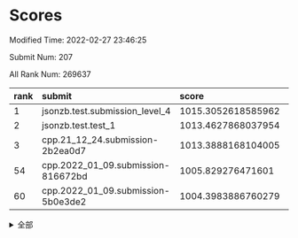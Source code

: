 # Scores

Modified Time: 2022-02-27 23:46:25

Submit Num: 207

All Rank Num: 269637

| rank |               submit               |       score        |       sigma        | pk_num |
| :--- | :--------------------------------- | :----------------- | :----------------- | :----- |
| 1    | jsonzb.test.submission_level_4     | 1015.3052618585962 | 0.8358902384601026 | 5205   |
| 2    | jsonzb.test.test_1                 | 1013.4627868037954 | 0.8329142042687595 | 5209   |
| 3    | cpp.21_12_24.submission-2b2ea0d7   | 1013.3888168104005 | 0.8006640927156669 | 5209   |
| 54   | cpp.2022_01_09.submission-816672bd | 1005.829276471601  | 0.719968555779871  | 5218   |
| 60   | cpp.2022_01_09.submission-5b0e3de2 | 1004.3983886760279 | 0.7195491023117515 | 5214   |


<details>
<summary>全部</summary>

| rank |                 submit                 |       score        |       sigma        | pk_num |
| :--- | :------------------------------------- | :----------------- | :----------------- | :----- |
| 1    | jsonzb.test.submission_level_4         | 1015.3052618585962 | 0.8358902384601026 | 5205   |
| 2    | jsonzb.test.test_1                     | 1013.4627868037954 | 0.8329142042687595 | 5209   |
| 3    | cpp.21_12_24.submission-2b2ea0d7       | 1013.3888168104005 | 0.8006640927156669 | 5209   |
| 4    | gobigger.level_3.submission_level_3_38 | 1011.7445638542163 | 0.7689321286095472 | 5207   |
| 5    | gobigger.level_3.submission_level_3_3  | 1011.5289281357846 | 0.7619208124442103 | 5207   |
| 6    | gobigger.level_3.submission_level_3_40 | 1011.477727400736  | 0.7612716926601988 | 5209   |
| 7    | gobigger.level_3.submission_level_3_22 | 1011.4137310182515 | 0.762934398196336  | 5214   |
| 8    | gobigger.level_3.submission_level_3_5  | 1011.3640003681962 | 0.7674406662593434 | 5212   |
| 9    | gobigger.level_3.submission_level_3_18 | 1011.3098943038009 | 0.7871316658621786 | 5212   |
| 10   | gobigger.level_3.submission_level_3_47 | 1011.065554688162  | 0.7656172785956127 | 5211   |
| 11   | gobigger.level_3.submission_level_3_31 | 1010.9720845500219 | 0.7707725642914658 | 5210   |
| 12   | gobigger.level_3.submission_level_3_19 | 1010.9401113665886 | 0.7680185473832386 | 5215   |
| 13   | gobigger.level_3.submission_level_3_25 | 1010.7950800227683 | 0.7773044453913547 | 5212   |
| 14   | gobigger.level_3.submission_level_3_7  | 1010.7465335500932 | 0.7638608808459177 | 5211   |
| 15   | gobigger.level_3.submission_level_3_12 | 1010.6035112448994 | 0.7580116051567737 | 5211   |
| 16   | gobigger.level_3.submission_level_3_45 | 1010.59983571428   | 0.7739679242966232 | 5213   |
| 17   | gobigger.level_3.submission_level_3_36 | 1010.4832528942088 | 0.7627252483672683 | 5206   |
| 18   | gobigger.level_3.submission_level_3_41 | 1010.3900018984801 | 0.7490645398381706 | 5211   |
| 19   | gobigger.level_3.submission_level_3_15 | 1010.3010886361609 | 0.7682415992681308 | 5211   |
| 20   | gobigger.level_3.submission_level_3_27 | 1010.2529362268629 | 0.7417424333102839 | 5204   |
| 21   | gobigger.level_3.submission_level_3_42 | 1010.2068427251126 | 0.7368116796630605 | 5211   |
| 22   | gobigger.level_3.submission_level_3_46 | 1010.2001774242451 | 0.7504302191699719 | 5210   |
| 23   | gobigger.level_3.submission_level_3_10 | 1010.0870442613053 | 0.7355887169297773 | 5205   |
| 24   | gobigger.level_3.submission_level_3_28 | 1009.9749354625578 | 0.7717845012189783 | 5208   |
| 25   | gobigger.level_3.submission_level_3_14 | 1009.9599337683484 | 0.7464058276231663 | 5213   |
| 26   | gobigger.level_3.submission_level_3_37 | 1009.9511701264287 | 0.7454408951340102 | 5213   |
| 27   | gobigger.level_3.submission_level_3_29 | 1009.9213642968673 | 0.7427227598704069 | 5211   |
| 28   | gobigger.level_3.submission_level_3_26 | 1009.8462621688922 | 0.7700353114937405 | 5207   |
| 29   | gobigger.level_3.submission_level_3_48 | 1009.839477942332  | 0.7529891373843236 | 5209   |
| 30   | gobigger.level_3.submission_level_3_1  | 1009.8195803083638 | 0.7715791293307487 | 5210   |
| 31   | gobigger.level_3.submission_level_3_8  | 1009.7700141574043 | 0.7601234143091512 | 5213   |
| 32   | gobigger.level_3.submission_level_3_30 | 1009.6948322507916 | 0.7519895378695173 | 5211   |
| 33   | gobigger.level_3.submission_level_3_2  | 1009.6717116989985 | 0.748619405539319  | 5213   |
| 34   | gobigger.level_3.submission_level_3_39 | 1009.5810433628145 | 0.7639633651268081 | 5214   |
| 35   | gobigger.level_3.submission_level_3_34 | 1009.5776192042548 | 0.7321883910082108 | 5215   |
| 36   | gobigger.level_3.submission_level_3_35 | 1009.5178006778183 | 0.7397253906867082 | 5211   |
| 37   | gobigger.level_3.submission_level_3_24 | 1009.4993178146169 | 0.7549776226021782 | 5209   |
| 38   | gobigger.level_3.submission_level_3_32 | 1009.4758332200837 | 0.7752736310784811 | 5209   |
| 39   | gobigger.level_3.submission_level_3_4  | 1009.4047934798726 | 0.735693324012238  | 5210   |
| 40   | gobigger.level_3.submission_level_3_23 | 1009.3993429909891 | 0.7588189725523691 | 5210   |
| 41   | gobigger.level_3.submission_level_3_16 | 1009.3858994358634 | 0.7648587209789748 | 5214   |
| 42   | gobigger.level_3.submission_level_3_44 | 1009.3559978861936 | 0.7529646149442126 | 5219   |
| 43   | gobigger.level_3.submission_level_3_0  | 1009.3440663051676 | 0.7390848463928467 | 5212   |
| 44   | gobigger.level_3.submission_level_3_49 | 1009.1378326241147 | 0.7399115473488583 | 5212   |
| 45   | gobigger.level_3.submission_level_3_6  | 1008.9445058390021 | 0.7641784632903053 | 5209   |
| 46   | gobigger.level_3.submission_level_3_17 | 1008.6990001526625 | 0.7422640209236674 | 5212   |
| 47   | gobigger.level_3.submission_level_3_9  | 1008.6221231563671 | 0.7467044466166478 | 5213   |
| 48   | gobigger.level_3.submission_level_3_33 | 1008.6162661429903 | 0.7533936809303018 | 5209   |
| 49   | gobigger.level_3.submission_level_3_21 | 1008.577732681588  | 0.740148963822266  | 5208   |
| 50   | gobigger.level_3.submission_level_3_43 | 1008.4370648010845 | 0.737288284754001  | 5211   |
| 51   | gobigger.level_3.submission_level_3_11 | 1008.4114644880118 | 0.7236439294326479 | 5213   |
| 52   | gobigger.level_3.submission_level_3_20 | 1008.0121061847628 | 0.7314708323382692 | 5205   |
| 53   | gobigger.level_3.submission_level_3_13 | 1007.6473564743078 | 0.7405353645164622 | 5209   |
| 54   | cpp.2022_01_09.submission-816672bd     | 1005.829276471601  | 0.719968555779871  | 5218   |
| 55   | gobigger.level_1.submission_level_1_11 | 1005.1991178363227 | 0.7259068689506778 | 5211   |
| 56   | gobigger.level_1.submission_level_1_32 | 1004.6006828262116 | 0.7230740588102861 | 5208   |
| 57   | gobigger.level_1.submission_level_1_24 | 1004.5613010110898 | 0.7130035251506817 | 5214   |
| 58   | gobigger.level_1.submission_level_1_17 | 1004.5193539105026 | 0.731913197221554  | 5206   |
| 59   | gobigger.level_1.submission_level_1_30 | 1004.5019628906088 | 0.7138121721337521 | 5208   |
| 60   | cpp.2022_01_09.submission-5b0e3de2     | 1004.3983886760279 | 0.7195491023117515 | 5214   |
| 61   | gobigger.level_1.submission_level_1_35 | 1004.3642670184792 | 0.7223913668096624 | 5211   |
| 62   | gobigger.level_1.submission_level_1_14 | 1004.2866832856103 | 0.7192960720721752 | 5217   |
| 63   | gobigger.level_1.submission_level_1_39 | 1004.1953456620593 | 0.7351840931981625 | 5207   |
| 64   | gobigger.level_1.submission_level_1_26 | 1004.1465672467126 | 0.710374604503268  | 5210   |
| 65   | gobigger.level_1.submission_level_1_38 | 1004.0969816115175 | 0.7103571228259237 | 5213   |
| 66   | gobigger.level_1.submission_level_1_44 | 1004.0316459916137 | 0.711174225578494  | 5206   |
| 67   | gobigger.level_1.submission_level_1_13 | 1003.9914929200032 | 0.725343143900538  | 5211   |
| 68   | gobigger.level_1.submission_level_1_10 | 1003.8609395843094 | 0.7126951357220728 | 5211   |
| 69   | gobigger.level_1.submission_level_1_1  | 1003.8204212699768 | 0.7146495292443161 | 5212   |
| 70   | gobigger.level_1.submission_level_1_47 | 1003.7214206064297 | 0.7087250570225933 | 5212   |
| 71   | gobigger.level_1.submission_level_1_49 | 1003.7007530052996 | 0.717294062942346  | 5211   |
| 72   | gobigger.level_1.submission_level_1_0  | 1003.6683642353545 | 0.7235227238831163 | 5211   |
| 73   | gobigger.level_1.submission_level_1_28 | 1003.6284418680175 | 0.722366707696958  | 5210   |
| 74   | gobigger.level_1.submission_level_1_45 | 1003.5793079558414 | 0.7152909733007664 | 5213   |
| 75   | gobigger.level_1.submission_level_1_19 | 1003.5660991512873 | 0.7273672177624518 | 5211   |
| 76   | gobigger.level_1.submission_level_1_40 | 1003.5618348241942 | 0.7135595045798298 | 5203   |
| 77   | gobigger.level_1.submission_level_1_15 | 1003.5434878108808 | 0.7223420761701921 | 5214   |
| 78   | gobigger.level_1.submission_level_1_25 | 1003.5431961311584 | 0.7003219853465885 | 5210   |
| 79   | gobigger.level_1.submission_level_1_8  | 1003.3904592735657 | 0.7134022108419635 | 5212   |
| 80   | gobigger.level_1.submission_level_1_48 | 1003.3816582062939 | 0.7069354379459086 | 5212   |
| 81   | gobigger.level_1.submission_level_1_21 | 1003.3697647637894 | 0.7264539110416042 | 5214   |
| 82   | gobigger.level_1.submission_level_1_4  | 1003.3166566840491 | 0.7166363048411609 | 5211   |
| 83   | gobigger.level_1.submission_level_1_42 | 1003.3162813342283 | 0.7149714137435135 | 5206   |
| 84   | gobigger.level_1.submission_level_1_37 | 1003.3103604228921 | 0.7057589376014813 | 5219   |
| 85   | gobigger.level_1.submission_level_1_34 | 1003.3067931640675 | 0.7172309073944774 | 5208   |
| 86   | gobigger.level_1.submission_level_1_2  | 1003.2355004607792 | 0.7160123386925044 | 5212   |
| 87   | gobigger.level_1.submission_level_1_31 | 1003.1638077476977 | 0.7168475838735232 | 5212   |
| 88   | gobigger.level_1.submission_level_1_41 | 1003.0502821340633 | 0.7073621573652504 | 5210   |
| 89   | gobigger.level_1.submission_level_1_12 | 1002.9336839484807 | 0.7141950407303899 | 5211   |
| 90   | gobigger.level_1.submission_level_1_3  | 1002.9222743692874 | 0.7106599838200043 | 5215   |
| 91   | gobigger.level_1.submission_level_1_43 | 1002.9036703853944 | 0.7263481311958973 | 5217   |
| 92   | gobigger.level_1.submission_level_1_27 | 1002.8973688911025 | 0.7177071454386268 | 5212   |
| 93   | gobigger.level_1.submission_level_1_5  | 1002.8910318808671 | 0.7203471675385282 | 5210   |
| 94   | gobigger.level_1.submission_level_1_29 | 1002.7921985934295 | 0.7034528479363882 | 5212   |
| 95   | gobigger.level_1.submission_level_1_7  | 1002.7517711445952 | 0.7097123112581064 | 5211   |
| 96   | gobigger.level_1.submission_level_1_36 | 1002.7052902294286 | 0.7085295076216463 | 5208   |
| 97   | gobigger.level_1.submission_level_1_16 | 1002.5902671956653 | 0.7136668321537065 | 5208   |
| 98   | gobigger.level_1.submission_level_1_9  | 1002.5400057517688 | 0.7289169534395974 | 5211   |
| 99   | gobigger.level_1.submission_level_1_18 | 1002.53795146549   | 0.7229746604710614 | 5213   |
| 100  | gobigger.level_1.submission_level_1_33 | 1002.3434141064902 | 0.7153062191713915 | 5217   |
| 101  | gobigger.level_1.submission_level_1_23 | 1002.3290182742605 | 0.7170038280181886 | 5212   |
| 102  | gobigger.level_1.submission_level_1_20 | 1002.304656045922  | 0.7133175043218883 | 5215   |
| 103  | gobigger.level_1.submission_level_1_22 | 1002.2860960726199 | 0.7142160170710449 | 5209   |
| 104  | gobigger.level_1.submission_level_1_46 | 1002.2824809046676 | 0.7227870442254926 | 5211   |
| 105  | gobigger.level_1.submission_level_1_6  | 1001.3400643839615 | 0.7125185583923561 | 5208   |
| 106  | gobigger.random.submission_random_19   | 997.7720270213363  | 0.7118828387950463 | 5212   |
| 107  | gobigger.random.submission_random_5    | 997.3760560798636  | 0.7131850445113811 | 5208   |
| 108  | gobigger.random.submission_random_1    | 997.2819147303873  | 0.7082871077133253 | 5209   |
| 109  | gobigger.random.submission_random_18   | 996.9968773441979  | 0.7173528351949352 | 5213   |
| 110  | gobigger.random.submission_random_27   | 996.6533823722323  | 0.7122125894436344 | 5210   |
| 111  | gobigger.random.submission_random_9    | 996.533573834091   | 0.7025991301967257 | 5212   |
| 112  | gobigger.random.submission_random_20   | 996.4831591720944  | 0.7098040339445194 | 5209   |
| 113  | gobigger.random.submission_random_48   | 996.483122210199   | 0.7075239121940313 | 5214   |
| 114  | gobigger.random.submission_random_12   | 996.3956265319745  | 0.7140770924256149 | 5212   |
| 115  | gobigger.random.submission_random_24   | 996.3773791407697  | 0.7155219653164103 | 5216   |
| 116  | gobigger.random.submission_random_41   | 996.3445003025819  | 0.7118689233433729 | 5210   |
| 117  | gobigger.random.submission_random_23   | 996.2873771041786  | 0.7165245371475737 | 5208   |
| 118  | gobigger.random.submission_random_4    | 996.2743746726625  | 0.7039810871952698 | 5207   |
| 119  | gobigger.random.submission_random_45   | 996.272509123555   | 0.7075637108631431 | 5210   |
| 120  | gobigger.random.submission_random_47   | 996.2507676088071  | 0.702009522217014  | 5211   |
| 121  | gobigger.random.submission_random_11   | 996.2330592654015  | 0.7041958053817483 | 5209   |
| 122  | gobigger.random.submission_random_44   | 996.2299044299666  | 0.7105377960714352 | 5207   |
| 123  | gobigger.random.submission_random_42   | 996.1701867282379  | 0.7108985442890577 | 5213   |
| 124  | gobigger.random.submission_random_32   | 996.130776995503   | 0.7136054070055853 | 5210   |
| 125  | gobigger.random.submission_random_34   | 996.1084329827603  | 0.7132067725604572 | 5208   |
| 126  | gobigger.random.submission_random_17   | 996.0792025931852  | 0.7092247206307164 | 5213   |
| 127  | gobigger.random.submission_random_36   | 996.0536693070602  | 0.7018191069473326 | 5206   |
| 128  | gobigger.random.submission_random_2    | 995.9977840984748  | 0.722700079682383  | 5214   |
| 129  | gobigger.random.submission_random_35   | 995.970702567622   | 0.7092018036898593 | 5209   |
| 130  | gobigger.random.submission_random_30   | 995.9705557884909  | 0.7052003790385311 | 5206   |
| 131  | gobigger.random.submission_random_37   | 995.8470731211033  | 0.7128503947435917 | 5210   |
| 132  | gobigger.random.submission_random_28   | 995.771086173456   | 0.7045313969880551 | 5207   |
| 133  | gobigger.random.submission_random_3    | 995.7451533743408  | 0.7013438650773222 | 5208   |
| 134  | gobigger.random.submission_random_39   | 995.7019294523159  | 0.7058178402804874 | 5207   |
| 135  | gobigger.random.submission_random_49   | 995.6895769242315  | 0.7087691460320259 | 5211   |
| 136  | gobigger.random.submission_random_38   | 995.686023178446   | 0.7084186179380126 | 5209   |
| 137  | gobigger.random.submission_random_25   | 995.6645264022493  | 0.7162656028031579 | 5209   |
| 138  | gobigger.random.submission_random_40   | 995.6301613819342  | 0.7116706604562448 | 5215   |
| 139  | gobigger.random.submission_random_43   | 995.6183745866205  | 0.7021908838090217 | 5208   |
| 140  | gobigger.random.submission_random_0    | 995.6169783652412  | 0.7109071251710571 | 5208   |
| 141  | gobigger.random.submission_random_21   | 995.5159531448245  | 0.7007138570532928 | 5212   |
| 142  | gobigger.random.submission_random_13   | 995.5000417889296  | 0.7219031823868002 | 5210   |
| 143  | gobigger.random.submission_random_31   | 995.4623049414407  | 0.7265803132907576 | 5211   |
| 144  | gobigger.random.submission_random_7    | 995.4542222314409  | 0.7001726375700297 | 5206   |
| 145  | gobigger.random.submission_random_14   | 995.42384110744    | 0.7214094795480168 | 5210   |
| 146  | gobigger.random.submission_random_15   | 995.3805837554102  | 0.7214896035885032 | 5208   |
| 147  | gobigger.random.submission_random_22   | 995.3785046880357  | 0.7293401544725719 | 5211   |
| 148  | gobigger.random.submission_random_10   | 995.3188352061076  | 0.7110205213592499 | 5211   |
| 149  | gobigger.random.submission_random_6    | 995.3152796371464  | 0.7384331971936018 | 5210   |
| 150  | gobigger.random.submission_random_16   | 995.240990479315   | 0.7120380235727218 | 5214   |
| 151  | gobigger.random.submission_random_33   | 995.2382127562242  | 0.7040806045375833 | 5212   |
| 152  | gobigger.random.submission_random_29   | 995.1122513902211  | 0.7137702864255983 | 5204   |
| 153  | gobigger.random.submission_random_46   | 995.0384070644127  | 0.7007994512512546 | 5215   |
| 154  | gobigger.random.submission_random_26   | 994.8638537710307  | 0.7091875643971262 | 5211   |
| 155  | gobigger.level_2.submission_level_2_24 | 994.4483743781105  | 0.7292714123675997 | 5214   |
| 156  | gobigger.level_2.submission_level_2_37 | 994.4297209691953  | 0.7229240951770918 | 5212   |
| 157  | gobigger.random.submission_random_8    | 994.1030344491679  | 0.7197564090956052 | 5212   |
| 158  | gobigger.level_2.submission_level_2_11 | 993.7211133609827  | 0.7333036261179501 | 5206   |
| 159  | gobigger.level_2.submission_level_2_30 | 993.5390501211942  | 0.7422896653369788 | 5207   |
| 160  | gobigger.level_2.submission_level_2_13 | 993.4474837165772  | 0.7250763381445092 | 5212   |
| 161  | gobigger.level_2.submission_level_2_4  | 993.3732611053294  | 0.745231408711975  | 5211   |
| 162  | gobigger.level_2.submission_level_2_33 | 993.1984946800687  | 0.7491710014988854 | 5210   |
| 163  | gobigger.level_2.submission_level_2_39 | 993.1658211805087  | 0.7512026235914375 | 5210   |
| 164  | gobigger.level_2.submission_level_2_38 | 993.1252991948679  | 0.7435843544402759 | 5201   |
| 165  | gobigger.level_2.submission_level_2_25 | 993.0835788364352  | 0.7341241094665135 | 5210   |
| 166  | gobigger.level_2.submission_level_2_12 | 993.032029084292   | 0.7428728221205735 | 5212   |
| 167  | gobigger.level_2.submission_level_2_29 | 992.8832549701713  | 0.7470187074259836 | 5210   |
| 168  | gobigger.level_2.submission_level_2_46 | 992.7757932533074  | 0.7409386500717511 | 5208   |
| 169  | gobigger.level_2.submission_level_2_19 | 992.7686614796299  | 0.7490077013494272 | 5212   |
| 170  | gobigger.level_2.submission_level_2_31 | 992.6533914743483  | 0.7517569241291278 | 5211   |
| 171  | gobigger.level_2.submission_level_2_21 | 992.6368276742888  | 0.7477185323873293 | 5210   |
| 172  | gobigger.level_2.submission_level_2_40 | 992.5284281697421  | 0.7413162049435031 | 5207   |
| 173  | gobigger.level_2.submission_level_2_23 | 992.434899346886   | 0.750307236420952  | 5212   |
| 174  | gobigger.level_2.submission_level_2_17 | 992.4097909675351  | 0.7458417195032074 | 5215   |
| 175  | gobigger.level_2.submission_level_2_27 | 992.2513159300541  | 0.7362611200890856 | 5213   |
| 176  | gobigger.level_2.submission_level_2_42 | 992.2380685888031  | 0.7360748473703242 | 5205   |
| 177  | gobigger.level_2.submission_level_2_48 | 992.2188011879927  | 0.7463378673426813 | 5213   |
| 178  | gobigger.level_2.submission_level_2_28 | 992.173619542009   | 0.7533037003657544 | 5208   |
| 179  | gobigger.level_2.submission_level_2_2  | 992.1610932806415  | 0.7472626439548635 | 5208   |
| 180  | gobigger.level_2.submission_level_2_44 | 992.1586122299198  | 0.7534840734059415 | 5211   |
| 181  | gobigger.level_2.submission_level_2_34 | 992.134552538475   | 0.7559487823785782 | 5211   |
| 182  | gobigger.level_2.submission_level_2_15 | 992.0276952903564  | 0.751735699989578  | 5209   |
| 183  | gobigger.level_2.submission_level_2_41 | 992.0093013214578  | 0.7318284783855618 | 5209   |
| 184  | gobigger.level_2.submission_level_2_18 | 991.9820649754441  | 0.7470392729858429 | 5215   |
| 185  | gobigger.level_2.submission_level_2_5  | 991.8830097721475  | 0.7589014979312779 | 5210   |
| 186  | gobigger.level_2.submission_level_2_26 | 991.8677296735041  | 0.7390310078211844 | 5204   |
| 187  | gobigger.level_2.submission_level_2_9  | 991.863600975624   | 0.7545102310264503 | 5208   |
| 188  | gobigger.level_2.submission_level_2_45 | 991.6638623709777  | 0.7390929674504455 | 5203   |
| 189  | gobigger.level_2.submission_level_2_49 | 991.6210428034854  | 0.7374862231484293 | 5212   |
| 190  | gobigger.level_2.submission_level_2_32 | 991.6131320609245  | 0.7494624995656363 | 5205   |
| 191  | gobigger.level_2.submission_level_2_6  | 991.5436223706633  | 0.7426110813682043 | 5215   |
| 192  | gobigger.level_2.submission_level_2_35 | 991.5087984478715  | 0.7465072869385022 | 5208   |
| 193  | gobigger.level_2.submission_level_2_0  | 991.3372318748584  | 0.7596706409888708 | 5209   |
| 194  | gobigger.level_2.submission_level_2_22 | 991.2006069210814  | 0.7415951648341583 | 5211   |
| 195  | gobigger.level_2.submission_level_2_1  | 991.0995347823985  | 0.7514552337504836 | 5207   |
| 196  | gobigger.level_2.submission_level_2_36 | 991.0098568892419  | 0.7602758165393126 | 5208   |
| 197  | gobigger.level_2.submission_level_2_14 | 990.855732170735   | 0.7588374203066974 | 5205   |
| 198  | gobigger.level_2.submission_level_2_20 | 990.764025511997   | 0.7617822620209351 | 5207   |
| 199  | gobigger.level_2.submission_level_2_8  | 990.6989369422092  | 0.7581946531574776 | 5208   |
| 200  | gobigger.level_2.submission_level_2_43 | 990.6820743471612  | 0.7435988961747888 | 5208   |
| 201  | gobigger.level_2.submission_level_2_16 | 990.6438285201895  | 0.7594728084870856 | 5210   |
| 202  | gobigger.level_2.submission_level_2_10 | 990.426255218977   | 0.7680352767462514 | 5213   |
| 203  | gobigger.level_2.submission_level_2_47 | 990.3174986602371  | 0.7552585828448215 | 5210   |
| 204  | gobigger.level_2.submission_level_2_7  | 989.7069685216231  | 0.7548000867475959 | 5209   |
| 205  | gobigger.level_2.submission_level_2_3  | 988.9750321354056  | 0.7869032289120392 | 5211   |
| 206  | gobigger.none.submission_none_0        | 977.2489157647476  | 1.3192835624729353 | 5217   |
| 207  | gobigger.none.submission_none_1        | 975.0694565169323  | 1.5312494931809646 | 5211   |

</details>